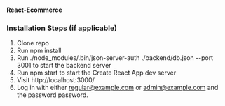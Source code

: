 ####  React-Ecommerce

### Installation Steps (if applicable)
1. Clone repo
2. Run npm install
3. Run ./node_modules/.bin/json-server-auth ./backend/db.json --port 3001 to start the backend server
4. Run npm start to start the Create React App dev server
5. Visit http://localhost:3000/
6. Log in with either regular@example.com or admin@example.com and the password password.

